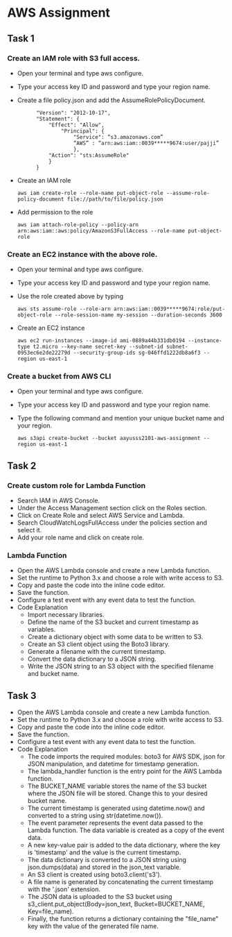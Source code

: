 # AWS Assignment

## Task 1

### Create an IAM role with S3 full access.
- Open your terminal and type aws configure.
- Type your access key ID and password and type your region name.
- Create a file policy.json and add the AssumeRolePolicyDocument.
  
  ```{
		"Version": "2012-10-17",
		"Statement": {
			"Effect": "Allow",
				"Principal": {
					"Service": “s3.amazonaws.com”
					“AWS” : “arn:aws:iam::0039*****9674:user/pajji”
					},
			"Action": "sts:AssumeRole"
			}
		}
- Create an IAM role 
  
  ```aws iam create-role --role-name put-object-role --assume-role-policy-document file://path/to/file/policy.json```
- Add permission to the role 
  
  ```aws iam attach-role-policy --policy-arn arn:aws:iam::aws:policy/AmazonS3FullAccess --role-name put-object-role```

### Create an EC2 instance with the above role.
- Open your terminal and type aws configure.
- Type your access key ID and password and type your region name.
- Use the role created above by typing
  
  ```aws sts assume-role --role-arn arn:aws:iam::0039*****9674:role/put-object-role --role-session-name my-session --duration-seconds 3600```
- Create an EC2 instance
  
  ```aws ec2 run-instances --image-id ami-0889a44b331db0194 --instance-type t2.micro --key-name secret-key --subnet-id subnet-0953ec6e2de22279d --security-group-ids sg-046ffd1222db8a6f3 --region us-east-1``` 

### Create a bucket from AWS CLI
- Open your terminal and type aws configure.
- Type your access key ID and password and type your region name.
- Type the following command and mention your unique bucket name and your region.

  ```aws s3api create-bucket --bucket aayusss2101-aws-assignment --region us-east-1```

## Task 2

### Create custom role for Lambda Function
- Search IAM in AWS Console.
- Under the Access Management section click on the Roles section.
- Click on Create Role and select AWS Service and Lambda.
- Search CloudWatchLogsFullAccess under the policies section and select it.
- Add your role name and click on create role.

### Lambda Function
- Open the AWS Lambda console and create a new Lambda function.
- Set the runtime to Python 3.x and choose a role with write access to S3.
- Copy and paste the code into the inline code editor.
- Save the function.
- Configure a test event with any event data to test the function.
- Code Explanation
  - Import necessary libraries.
  - Define the name of the S3 bucket and current timestamp as variables.
  - Create a dictionary object with some data to be written to S3.
  - Create an S3 client object using the Boto3 library.
  - Generate a filename with the current timestamp.
  - Convert the data dictionary to a JSON string.
  - Write the JSON string to an S3 object with the specified filename and bucket name.

## Task 3
- Open the AWS Lambda console and create a new Lambda function.
- Set the runtime to Python 3.x and choose a role with write access to S3.
- Copy and paste the code into the inline code editor.
- Save the function.
- Configure a test event with any event data to test the function.
- Code Explanation
  - The code imports the required modules: boto3 for AWS SDK, json for JSON manipulation, and datetime for timestamp generation.
  - The lambda_handler function is the entry point for the AWS Lambda function.
  - The BUCKET_NAME variable stores the name of the S3 bucket where the JSON file will be stored. Change this to your desired bucket name.
  - The current timestamp is generated using datetime.now() and converted to a string using str(datetime.now()).
  - The event parameter represents the event data passed to the Lambda function. The data variable is created as a copy of the event data.
  - A new key-value pair is added to the data dictionary, where the key is 'timestamp' and the value is the current timestamp.
  - The data dictionary is converted to a JSON string using json.dumps(data) and stored in the json_text variable.
  - An S3 client is created using boto3.client('s3').
  - A file name is generated by concatenating the current timestamp with the '.json' extension.
  - The JSON data is uploaded to the S3 bucket using s3_client.put_object(Body=json_text, Bucket=BUCKET_NAME, Key=file_name).
  - Finally, the function returns a dictionary containing the "file_name" key with the value of the generated file name.
